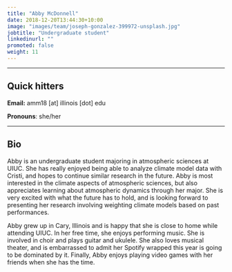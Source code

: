 ```yaml
---
title: "Abby McDonnell"
date: 2018-12-20T13:44:30+10:00
image: "images/team/joseph-gonzalez-399972-unsplash.jpg"
jobtitle: "Undergraduate student"
linkedinurl: ""
promoted: false
weight: 11
---
```


---
## Quick hitters

**Email:** amm18 [at] illinois [dot] edu 

**Pronouns**: she/her

---
## Bio
Abby is an undergraduate student majoring in atmospheric sciences at UIUC. She has really enjoyed being able to analyze climate model data with Cristi, and hopes to continue similar research in the future. Abby is most interested in the climate aspects of atmospheric sciences, but also appreciates learning about atmospheric dynamics through her major. She is very excited with what the future has to hold, and is looking forward to presenting her research involving weighting climate models based on past performances.

Abby grew up in Cary, Illinois and is happy that she is close to home while attending UIUC. In her free time, she enjoys performing music. She is involved in choir and plays guitar and ukulele. She also loves musical theater, and is embarrassed to admit her Spotify wrapped this year is going to be dominated by it. Finally, Abby enjoys playing video games with her friends when she has the time.
